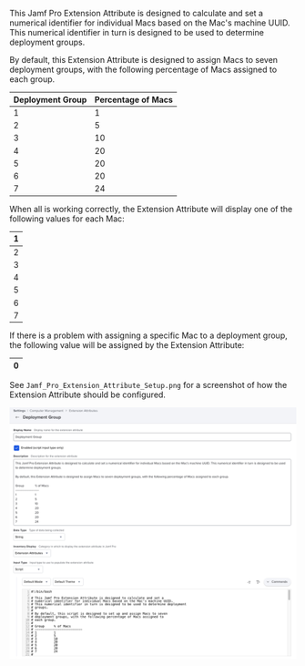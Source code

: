 This Jamf Pro Extension Attribute is designed to calculate and set a numerical identifier for individual Macs based on the Mac's machine UUID. This numerical identifier in turn is designed to be used to determine deployment groups.

By default, this Extension Attribute is designed to assign Macs to seven deployment groups, with the following percentage of Macs assigned to each group.

|Deployment Group|Percentage of Macs|
|----------------|------------------|
|1               |1                 |
|2               |5                 |
|3               |10                |
|4               |20                |
|5               |20                |
|6               |20                |
|7               |24                |

When all is working correctly, the Extension Attribute will display one of the following values for each Mac:

|1  |
|---|
|2  |
|3  |
|4  |
|5  |
|6  |
|7  |


If there is a problem with assigning a specific Mac to a deployment group, the following value will be assigned by the Extension Attribute:

|0  |
|---|

See `Jamf_Pro_Extension_Attribute_Setup.png` for a screenshot of how the Extension Attribute should be configured.

![Jamf_Pro_Extension_Attribute_Setup.png](Jamf_Pro_Extension_Attribute_Setup.png)